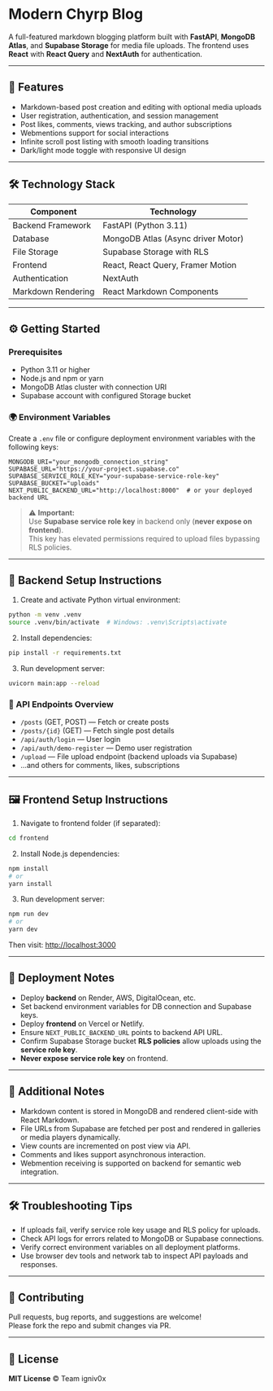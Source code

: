 # Modern Chyrp Blog

A full-featured markdown blogging platform built with **FastAPI**, **MongoDB Atlas**, and **Supabase Storage** for media file uploads. The frontend uses **React** with **React Query** and **NextAuth** for authentication.

---

## 🚀 Features

- Markdown-based post creation and editing with optional media uploads  
- User registration, authentication, and session management  
- Post likes, comments, views tracking, and author subscriptions  
- Webmentions support for social interactions  
- Infinite scroll post listing with smooth loading transitions  
- Dark/light mode toggle with responsive UI design  

---

## 🛠️ Technology Stack

| Component          | Technology                         |
|-------------------|-------------------------------------|
| Backend Framework | FastAPI (Python 3.11)              |
| Database          | MongoDB Atlas (Async driver Motor) |
| File Storage      | Supabase Storage with RLS          |
| Frontend          | React, React Query, Framer Motion  |
| Authentication    | NextAuth                           |
| Markdown Rendering| React Markdown Components          |

---

## ⚙️ Getting Started

### Prerequisites

- Python 3.11 or higher  
- Node.js and npm or yarn  
- MongoDB Atlas cluster with connection URI  
- Supabase account with configured Storage bucket  

### 🌍 Environment Variables

Create a `.env` file or configure deployment environment variables with the following keys:

```env
MONGODB_URI="your_mongodb_connection_string"
SUPABASE_URL="https://your-project.supabase.co"
SUPABASE_SERVICE_ROLE_KEY="your-supabase-service-role-key"
SUPABASE_BUCKET="uploads"
NEXT_PUBLIC_BACKEND_URL="http://localhost:8000"  # or your deployed backend URL
```

> ⚠️ **Important:**  
Use **Supabase service role key** in backend only (**never expose on frontend**).  
This key has elevated permissions required to upload files bypassing RLS policies.

---

## 🧩 Backend Setup Instructions

1. Create and activate Python virtual environment:

```bash
python -m venv .venv
source .venv/bin/activate  # Windows: .venv\Scripts\activate
```

2. Install dependencies:

```bash
pip install -r requirements.txt
```

3. Run development server:

```bash
uvicorn main:app --reload
```

### 📡 API Endpoints Overview

- `/posts` (GET, POST) — Fetch or create posts  
- `/posts/{id}` (GET) — Fetch single post details  
- `/api/auth/login` — User login  
- `/api/auth/demo-register` — Demo user registration  
- `/upload` — File upload endpoint (backend uploads via Supabase)  
- ...and others for comments, likes, subscriptions  

---

## 🖼️ Frontend Setup Instructions

1. Navigate to frontend folder (if separated):

```bash
cd frontend
```

2. Install Node.js dependencies:

```bash
npm install
# or
yarn install
```

3. Run development server:

```bash
npm run dev
# or
yarn dev
```

Then visit: [http://localhost:3000](http://localhost:3000)

---

## 🚢 Deployment Notes

- Deploy **backend** on Render, AWS, DigitalOcean, etc.  
- Set backend environment variables for DB connection and Supabase keys.  
- Deploy **frontend** on Vercel or Netlify.  
- Ensure `NEXT_PUBLIC_BACKEND_URL` points to backend API URL.  
- Confirm Supabase Storage bucket **RLS policies** allow uploads using the **service role key**.  
- **Never expose service role key** on frontend.  

---

## 📝 Additional Notes

- Markdown content is stored in MongoDB and rendered client-side with React Markdown.  
- File URLs from Supabase are fetched per post and rendered in galleries or media players dynamically.  
- View counts are incremented on post view via API.  
- Comments and likes support asynchronous interaction.  
- Webmention receiving is supported on backend for semantic web integration.  

---

## 🛠️ Troubleshooting Tips

- If uploads fail, verify service role key usage and RLS policy for uploads.  
- Check API logs for errors related to MongoDB or Supabase connections.  
- Verify correct environment variables on all deployment platforms.  
- Use browser dev tools and network tab to inspect API payloads and responses.  

---

## 🤝 Contributing

Pull requests, bug reports, and suggestions are welcome!  
Please fork the repo and submit changes via PR.

---

## 📄 License

**MIT License** © Team igniv0x
